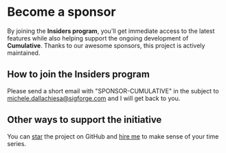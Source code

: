 # Become a sponsor

By joining the **Insiders program**, you'll get immediate access to the latest features while also helping support the ongoing development of **Cumulative**. Thanks to our awesome sponsors, this project is actively maintained.

## How to join the Insiders program

Please send a short email with "SPONSOR-CUMULATIVE" in the subject to
[michele.dallachiesa@sigforge.com](mailto:michele.dallachiesa@sigforge.com)
and I will get back to you.

## Other ways to support the initiative

You can [star](https://github.com/elehcimd/cumulative) the project on GitHub and [hire me](https://www.linkedin.com/in/dallachiesa/) to make sense of your time series.